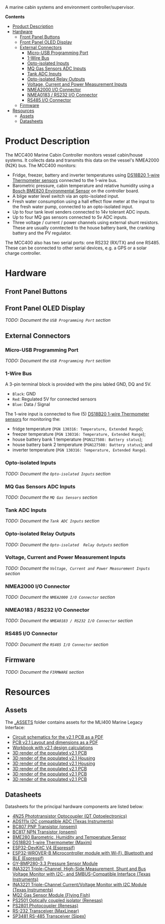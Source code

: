 
A marine cabin systems and environment controller/supervisor.

**Contents**
- [Product Description](#product-description)
- [Hardware](#hardware)
  - [Front Panel Buttons](#front-panel-buttons)
  - [Front Panel OLED Display](#front-panel-oled-display)
  - [External Connectors](#external-connectors)
    - [Micro-USB Programming Port](#micro-usb-programming-port)
    - [1-Wire Bus](#1-wire-bus)
    - [Opto-isolated Inputs](#opto-isolated-inputs)
    - [MQ Gas Sensors ADC Inputs](#mq-gas-sensors-adc-inputs)
    - [Tank ADC Inputs](#tank-adc-inputs)
    - [Opto-isolated Relay Outputs](#opto-isolated-relay-outputs)
    - [Voltage, Current and Power Measurement Inputs](#voltage-current-and-power-measurement-inputs)
    - [NMEA2000 I/O Connector](#nmea2000-io-connector)
    - [NMEA0183 / RS232 I/O Connector](#nmea0183--rs232-io-connector)
    - [RS485 I/O Connector](#rs485-io-connector)
  - [Firmware](#firmware)
- [Resources](#resources)
  - [Assets](#assets)
  - [Datasheets](#datasheets)


# Product Description

The MCC400 Marine Cabin Controller monitors vessel cabin/house systems. It collects data and transmits this data on the vessel's NMEA2000 (N2K) bus. The MCC400 monitors:
* Fridge, freezer, battery and inverter temperatures using [DS18B20 1-wire Thermometer sensors](https://www.analog.com/media/en/technical-documentation/data-sheets/ds18b20.pdf) connected to the 1-wire bus.
* Barometric pressure, cabin temperature and relative humidity using a [Bosch BME820 Environmental Sensor](https://www.bosch-sensortec.com/products/environmental-sensors/humidity-sensors-bme280/) on the controller board.
* A bilge water level switch via an opto-isolated input.
* Fresh water consumption using a hall effect flow meter at the input to the fresh water pump, connected to an opto-isolated input.
* Up to four tank level senders connected to 14v tolerant ADC inputs.
* Up to four MQ gas sensors connected to 5v ADC inputs.
* Three voltage / current / power channels using external shunt resistors. These are usually conntected to the house battery bank, the cranking battery and the PV regulator.

The MCC400 also has two serial ports: one RS232 (RX/TX) and one RS485. These can be connected to other serial devices, e.g. a GPS or a solar charge controller.

# Hardware

## Front Panel Buttons

## Front Panel OLED Display

*TODO: Document the `USB Programming Port` section*

## External Connectors

### Micro-USB Programming Port

*TODO: Document the `USB Programming Port` section*

###  1-Wire Bus

A 3-pin terminal block is provided with the pins labled GND, DQ and 5V. 

* `Black`: GND
* `Red`: Regulated 5V for connected sensors
* `Blue`: Data / Signal

The 1-wire input is connected to five (5) [DS18B20 1-wire Thermometer sensors](https://github.com/GM-Consult-IOT/libraries/blob/main/datasheets/ds18b20_1_wire_thermometer.pdf) for monitoring the: 
*   fridge temperature (`PGN 130316: Temperature, Extended Range`);
*   freezer temperature (`PGN 130316: Temperature, Extended Range`);
*   house battery bank 1 temperature (`PGN127508: Battery status`);
*   house battery bank 2 temperature (`PGN127508: Battery status`); and 
*   inverter temperature (`PGN 130316: Temperature, Extended Range`).
   
###  Opto-isolated Inputs

*TODO: Document the `Opto-isolated Inputs` section*


###  MQ Gas Sensors ADC Inputs

*TODO: Document the `MQ Gas Sensors` section*


###  Tank ADC Inputs

*TODO: Document the `Tank ADC Inputs` section*


###  Opto-isolated Relay Outputs

*TODO: Document the `Opto-isolated  Relay Outputs` section*


###  Voltage, Current and Power Measurement Inputs

*TODO: Document the `Voltage, Current and Power Measurement Inputs` section*

###  NMEA2000 I/O Connector

*TODO: Document the `NMEA2000 I/O Connector` section*

###  NMEA0183 / RS232 I/O Connector

*TODO: Document the `NMEA0183 / RS232 I/O Connector` section*

###  RS485 I/O Connector

*TODO: Document the `RS485 I/O Connector` section*

## Firmware

*TODO: Document the `FIRMWARE` section*

# Resources

## Assets

The [_ASSETS](https://github.com/GM-Consult-IOT/MCC400_Firmware/tree/main/_ASSETS) folder contains assets for the MLI400 Marine Legacy Interface:
*   [Circuit schematics for the v2.1 PCB as a PDF](https://github.com/GM-Consult-IOT/MCC400_Firmware/blob/main/_ASSETS/MC400%20schematic%20v2.1.pdf)
*   [PCB v2.1 Layout and dimensions as a PDF](https://github.com/GM-Consult-IOT/MCC400_Firmware/blob/main/_ASSETS/MC400%20PCB%20v2.1.pdf)
*   [Workbook with  v2.1 design calculations](https://github.com/GM-Consult-IOT/MCC400_Firmware/blob/main/_ASSETS/MCC400_V2.1%20DESIGN_CALCULATIONS.xlsx)
*   [3D render of the populated v2.1 PCB](https://github.com/GM-Consult-IOT/MCC400_Firmware/blob/main/_ASSETS/MCC400_v2.1%20(1).jpg)
*   [3D render of the populated v2.1 Housing](https://github.com/GM-Consult-IOT/MCC400_Firmware/blob/main/_ASSETS/MCC400_v2.1%20HOUSING%203D%20(1).png)   
*   [3D render of the populated v2.1 Housing](https://github.com/GM-Consult-IOT/MCC400_Firmware/blob/main/_ASSETS/MCC400_v2.1%20HOUSING%203D%20(2).png)   
*   [3D render of the populated v2.1 PCB](https://github.com/GM-Consult-IOT/MCC400_Firmware/blob/main/_ASSETS/MCC400_v2.1%20PCB%203D%20(1).png)   
*   [3D render of the populated v2.1 PCB](https://github.com/GM-Consult-IOT/MCC400_Firmware/blob/main/_ASSETS/MCC400_v2.1%20PCB%203D%20(2).png)   
*   [3D render of the populated v2.1 PCB](https://github.com/GM-Consult-IOT/MCC400_Firmware/blob/main/_ASSETS/MCC400_v2.1%20PCB%203D%20(3).png)   

## Datasheets

Datasheets for the principal hardware components are listed below:
* [4N25 Phototransistor Optocoupler (QT Optoelectronics)](https://github.com/GM-Consult-IOT/libraries/blob/main/datasheets/4n25_optocoupler_qt.pdf)
* [ADS111x I2C compatible ADC (Texas Instruments)](https://github.com/GM-Consult-IOT/libraries/blob/main/datasheets/ads1115_adc_ti.pdf)
* [BC807 PNP Transistor (onsemi)](https://github.com/GM-Consult-IOT/libraries/blob/main/datasheets/BC807_pnp_onsemi.pdf)
* [BC817 NPN Transistor (onsemi)](https://github.com/GM-Consult-IOT/libraries/blob/main/datasheets/BC817_npn_onsemi.pdf)
* [BME280 Barometric, Humidity and Temperature Sensor](https://www.bosch-sensortec.com/products/environmental-sensors/humidity-sensors-bme280/)
* [DS18B20 1-wire Thermometer (Maxim)](https://github.com/GM-Consult-IOT/libraries/blob/main/datasheets/ds18b20_1_wire_thermometer.pdf)
* [ESP32-DevKitC V4 (Espressif)](https://github.com/GM-Consult-IOT/libraries/blob/main/datasheets/esp32_devkits_v4_wroom32D_complete.pdf)
* [ESP32-WROVER-B Microcontroller module with Wi-Fi, Bluetooth and BLE (Espressif)](https://github.com/GM-Consult-IOT/libraries/blob/main/datasheets/esp32-wrover-b_espressif.pdf)
* [GY-BMP280-3.3 Pressure Sensor Module](https://startingelectronics.org/pinout/GY-BMP280-pressure-sensor-module/)
* [INA3221 Triple-Channel, High-Side Measurement, Shunt and Bus Voltage Monitor with I2C- and SMBUS-Compatible Interface (Texas Instruments)](https://github.com/GM-Consult-IOT/libraries/blob/main/datasheets/ina3221_ti.pdf)
* [INA3221 Triple-Channel Current/Voltage Monitor with I2C Module (Texas Instruments)](https://github.com/GM-Consult-IOT/libraries/blob/main/datasheets/ina3221_mod.pdf)
* [MQ2 Gas Sensor Module (Flying Fish)](https://github.com/GM-Consult-IOT/libraries/blob/main/datasheets/mq2-gas-sensor-module.pdf)
* [PS2501 Optically coupled isolator (Renesas)](https://github.com/GM-Consult-IOT/libraries/blob/main/datasheets/ps2501_opto_coupler_renesas.pdf)
* [PS2801 Photocoupler (Renesas)](https://github.com/GM-Consult-IOT/libraries/blob/main/datasheets/ps2801_photocoupler_renesas.pdf)
* [RS-232 Transceiver (MaxLinear)](https://github.com/GM-Consult-IOT/libraries/blob/main/datasheets/sp3232_rs232_ttl_maxlinear.pdf)
* [SP3481 RS-485 Transceiver (Sipex)](https://github.com/GM-Consult-IOT/libraries/blob/main/datasheets/SP3481_SP3485_rs485_transceiver_sipex.pdf)




